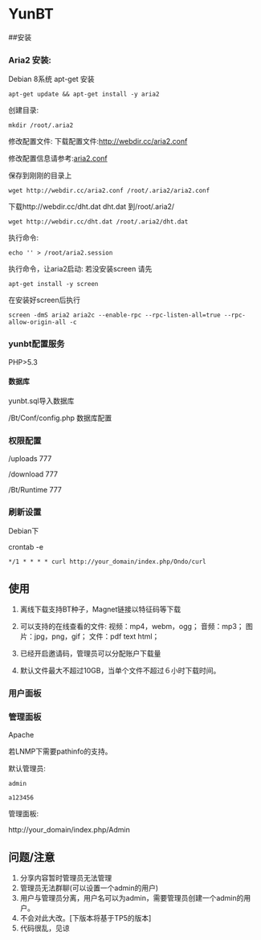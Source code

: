 # YunBT


##安装

### Aria2 安装:

Debian 8系统 apt-get 安装
 
``` 
apt-get update && apt-get install -y aria2 
```

创建目录: 

```
mkdir /root/.aria2 
```

修改配置文件: 下载配置文件:http://webdir.cc/aria2.conf 

修改配置信息请参考:<a href="http://aria2c.com/usage.html">aria2.conf</a>

保存到刚刚的目录上 

```
wget http://webdir.cc/aria2.conf /root/.aria2/aria2.conf
```

下载http://webdir.cc/dht.dat dht.dat 到/root/.aria2/ 
```
wget http://webdir.cc/dht.dat /root/.aria2/dht.dat
```
执行命令: 
```
echo '' > /root/aria2.session 
```
执行命令，让aria2启动: 
若没安装screen 请先
```
apt-get install -y screen 
```

在安装好screen后执行
```
screen -dmS aria2 aria2c --enable-rpc --rpc-listen-all=true --rpc-allow-origin-all -c 
```

### yunbt配置服务 

PHP>5.3


#### 数据库
yunbt.sql导入数据库

/Bt/Conf/config.php 数据库配置

### 权限配置

/uploads 777

/download 777

/Bt/Runtime 777

### 刷新设置

Debian下

crontab -e

```
*/1 * * * * curl http://your_domain/index.php/Ondo/curl
```

## 使用

1. 离线下载支持BT种子，Magnet链接以特征码等下载

2. 可以支持的在线查看的文件:
视频：mp4，webm，ogg；
音频：mp3；
图片：jpg，png，gif；
文件：pdf text html；

3. 已经开启邀请码，管理员可以分配账户下载量

4. 默认文件最大不超过10GB，当单个文件不超过６小时下载时间。

### 用户面板



### 管理面板
Apache

若LNMP下需要pathinfo的支持。 

默认管理员:

```
admin

a123456
```

管理面板:

http://your_domain/index.php/Admin


## 问题/注意

1. 分享内容暂时管理员无法管理
2. 管理员无法群聊(可以设置一个admin的用户)
3. 用户与管理员分离，用户名可以为admin，需要管理员创建一个admin的用户。
4. 不会对此大改。[下版本将基于TP5的版本]
5. 代码很乱，见谅

